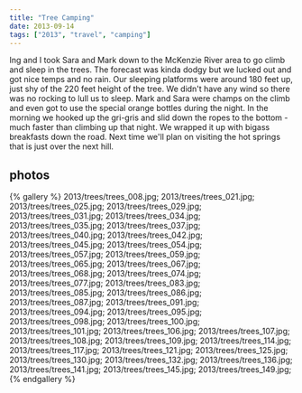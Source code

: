 ```yaml
---
title: "Tree Camping"
date: 2013-09-14 
tags: ["2013", "travel", "camping"]
---
```


Ing and I took Sara and Mark down to the McKenzie River area to go climb and sleep in the trees. The forecast was kinda dodgy but we lucked out and got nice temps and no rain.  Our sleeping platforms were around 180 feet up, just shy of the 220 feet height of the tree.  We didn't have any wind so there was no rocking to lull us to sleep.  Mark and Sara were champs on the climb and even got to use the special orange bottles during the night.  In the morning we hooked up the gri-gris and slid down the ropes to the bottom - much faster than climbing up that night.  We wrapped it up with bigass breakfasts down the road.  Next time we'll plan on visiting the hot springs that is just over the next hill.

<h2>photos</h2>
{% gallery %}
2013/trees/trees_008.jpg;
2013/trees/trees_021.jpg;
2013/trees/trees_025.jpg;
2013/trees/trees_029.jpg;
2013/trees/trees_031.jpg;
2013/trees/trees_034.jpg;
2013/trees/trees_035.jpg;
2013/trees/trees_037.jpg;
2013/trees/trees_040.jpg;
2013/trees/trees_042.jpg;
2013/trees/trees_045.jpg;
2013/trees/trees_054.jpg;
2013/trees/trees_057.jpg;
2013/trees/trees_059.jpg;
2013/trees/trees_065.jpg;
2013/trees/trees_067.jpg;
2013/trees/trees_068.jpg;
2013/trees/trees_074.jpg;
2013/trees/trees_077.jpg;
2013/trees/trees_083.jpg;
2013/trees/trees_085.jpg;
2013/trees/trees_086.jpg;
2013/trees/trees_087.jpg;
2013/trees/trees_091.jpg;
2013/trees/trees_094.jpg;
2013/trees/trees_095.jpg;
2013/trees/trees_098.jpg;
2013/trees/trees_100.jpg;
2013/trees/trees_101.jpg;
2013/trees/trees_106.jpg;
2013/trees/trees_107.jpg;
2013/trees/trees_108.jpg;
2013/trees/trees_109.jpg;
2013/trees/trees_114.jpg;
2013/trees/trees_117.jpg;
2013/trees/trees_121.jpg;
2013/trees/trees_125.jpg;
2013/trees/trees_130.jpg;
2013/trees/trees_132.jpg;
2013/trees/trees_136.jpg;
2013/trees/trees_141.jpg;
2013/trees/trees_145.jpg;
2013/trees/trees_149.jpg;
{% endgallery %}
